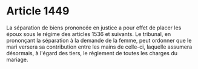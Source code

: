 # Article 1449

La séparation de biens prononcée en justice a pour effet de placer les époux sous le régime des articles 1536 et suivants.   Le tribunal, en prononçant la séparation à la demande de la femme, peut ordonner que le mari versera sa contribution entre les mains de celle-ci, laquelle assumera désormais, à l'égard des tiers, le règlement de toutes les charges du mariage.